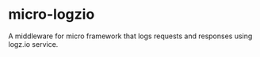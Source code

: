 # micro-logzio
A middleware for micro framework that logs requests and responses using logz.io service.
